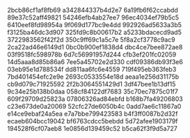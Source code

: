 2bcb86cf1af8fb69
a342844337b4d2e7
6a19fb6f62ccabdd
89e37c52aff49821
54246efb4ab27ee7
96ec4034ef79b5c5
6410eef8fd98954a
9f069d177bc9e4dd
992926ad5633a3b5
f3125ba46dc3d907
325fd9c8b00617b2
a5233bdacecd9ad5
3722983562f42f2d
350c9ff69c1a5c7e
5f8a2cf3778c9ac9
2ca22ad46e6149d1
0bc0b900ef1838d4
dbc4ce7bee872ae8
03f9518fc598978b
6d7c56991957d244
cfb3ef201fc02059
14d5aaa8d85b86a6
7ee5a45702e2d330
cdf09386db93f3e6
03eb95e1d788534f
dd811aa6fc6e4559
719f495eb363feb3
7bd401454efc2e9e
2693c0533554e18d
aeaa1e256d31175b
cb9d079c71925592
2f2b3064551429d1
3df47bee1b13df15
9c34e25b138b0daa
058cf84122df7683
35c70ec7875c01f7
609f29709d25823a
07806326ad84ebfd
b168b7fa49206803
c23e673de0a20069
52cfc27de6050b4c
0add7ae6c11867a0
e14ce9ebaf24a5ea
e7a7bbe799423583
b4f3ff0087b2d32f
ecaeb604bcc19042
bf6763cdcc5bebdd
5d72afee1903179f
194528f6cf07aeb8
1e0856d139459c52
b5ca62f3f9d5a727
